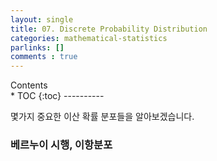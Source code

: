 ```yaml
---
layout: single
title: 07. Discrete Probability Distribution
categories: mathematical-statistics 
parlinks: []
comments : true
---
```

<div id="toc">
Contents
</div>
* TOC
{:toc}
----------

몇가지 중요한 이산 확률 분포들을 알아보겠습니다.

### 베르누이 시행, 이항분포